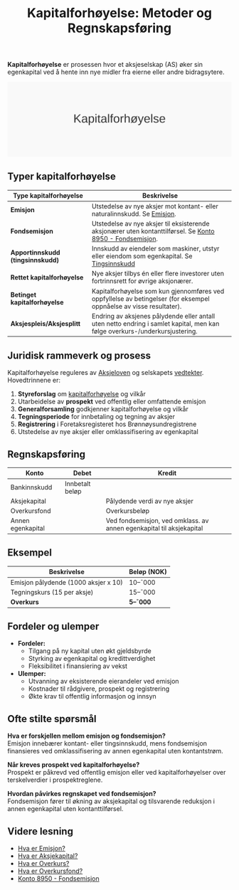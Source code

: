 ﻿---
title: "Kapitalforhøyelse: Metoder og Regnskapsføring"
seoTitle: "Kapitalforhøyelse | Metoder og regnskapsføring"
description: "Kapitalforhøyelse er prosessen hvor et aksjeselskap (AS) øker egenkapitalen ved å hente inn nye midler fra eiere eller andre bidragsytere."
summary: "Lær hva kapitalforhøyelse er, ulike metoder som emisjon og fondsemisjon, krav i aksjeloven og hvordan transaksjonene bokføres i regnskapet."
---

**Kapitalforhøyelse** er prosessen hvor et aksjeselskap (AS) øker sin egenkapital ved å hente inn nye midler fra eierne eller andre bidragsytere.

![Kapitalforhøyelse konsept](kapitalforhoyelse-image.svg)

## Typer kapitalforhøyelse

| Type kapitalforhøyelse              | Beskrivelse                                                                                                                                           |
|-------------------------------------|-------------------------------------------------------------------------------------------------------------------------------------------------------|
| **Emisjon**                         | Utstedelse av nye aksjer mot kontant- eller naturalinnskudd. Se [Emisjon](/blogs/regnskap/emisjon "Hva er Emisjon? En komplett guide til kapitalforhøyelse og aksjeutstedelse").        |
| **Fondsemisjon**                    | Utstedelse av nye aksjer til eksisterende aksjonærer uten kontanttilførsel. Se [Konto 8950 - Fondsemisjon](/blogs/kontoplan/8950-fondsemisjon "Konto 8950 - Fondsemisjon: Guide til Fondsemisjon i Norsk Standard Kontoplan"). |
| **Apportinnskudd (tingsinnskudd)** | Innskudd av eiendeler som maskiner, utstyr eller eiendom som egenkapital. Se [Tingsinnskudd](/blogs/regnskap/tingsinnskudd "Hva er Tingsinnskudd? Guide til apportinnskudd og naturalinnskudd") |
| **Rettet kapitalforhøyelse**       | Nye aksjer tilbys én eller flere investorer uten fortrinnsrett for øvrige aksjonærer.                                                                 |
| **Betinget kapitalforhøyelse**      | Kapitalforhøyelse som kun gjennomføres ved oppfyllelse av betingelser (for eksempel oppnåelse av visse resultater).                                   |
| **Aksjespleis/Aksjesplitt**         | Endring av aksjenes pålydende eller antall uten netto endring i samlet kapital, men kan følge overkurs-/underkursjustering.                            |

## Juridisk rammeverk og prosess

Kapitalforhøyelse reguleres av [Aksjeloven](/blogs/regnskap/hva-er-aksjeloven "Hva er Aksjeloven? Regler for Aksjeselskaper i Norge") og selskapets [vedtekter](/blogs/regnskap/hva-er-vedtekter-for-aksjeselskap "Hva er Vedtekter for Aksjeselskap? Krav og Innhold"). Hovedtrinnene er:

1. **Styreforslag** om [kapitalforhøyelse](/blogs/regnskap/kapitalforhoyelse "Kapitalforhøyelse: Metoder og Regnskapsføring") og vilkår
2. Utarbeidelse av **prospekt** ved offentlig eller omfattende emisjon
3. **Generalforsamling** godkjenner kapitalforhøyelse og vilkår
4. **Tegningsperiode** for innbetaling og tegning av aksjer
5. **Registrering** i Foretaksregisteret hos Brønnøysundregistrene
6. Utstedelse av nye aksjer eller omklassifisering av egenkapital

## Regnskapsføring

| Konto             | Debet             | Kredit                         |
|-------------------|-------------------|--------------------------------|
| Bankinnskudd      | Innbetalt beløp   |                                |
| Aksjekapital      |                   | Pålydende verdi av nye aksjer  |
| Overkursfond      |                   | Overkursbeløp                  |
| Annen egenkapital |                   | Ved fondsemisjon, ved omklass. av annen egenkapital til aksjekapital |

## Eksempel

| Beskrivelse                        | Beløp (NOK) |
|------------------------------------|-------------|
| Emisjon pålydende (1000 aksjer x 10)| 10–¯000      |
| Tegningskurs (15 per aksje)        | 15–¯000      |
| **Overkurs**                       | **5–¯000**   |

## Fordeler og ulemper

- **Fordeler:**
  - Tilgang på ny kapital uten økt gjeldsbyrde
  - Styrking av egenkapital og kredittverdighet
  - Fleksibilitet i finansiering av vekst
- **Ulemper:**
  - Utvanning av eksisterende eierandeler ved emisjon
  - Kostnader til rådgivere, prospekt og registrering
  - Økte krav til offentlig informasjon og innsyn

## Ofte stilte spørsmål

**Hva er forskjellen mellom emisjon og fondsemisjon?**  
Emisjon innebærer kontant- eller tingsinnskudd, mens fondsemisjon finansieres ved omklassifisering av annen egenkapital uten kontantstrøm.

**Når kreves prospekt ved kapitalforhøyelse?**  
Prospekt er påkrevd ved offentlig emisjon eller ved kapitalforhøyelser over terskelverdier i prospektreglene.

**Hvordan påvirkes regnskapet ved fondsemisjon?**  
Fondsemisjon fører til økning av aksjekapital og tilsvarende reduksjon i annen egenkapital uten kontanttilførsel.

## Videre lesning

- [Hva er Emisjon?](/blogs/regnskap/emisjon "Hva er Emisjon? En komplett guide til kapitalforhøyelse og aksjeutstedelse")
- [Hva er Aksjekapital?](/blogs/regnskap/hva-er-aksjekapital "Hva er Aksjekapital? Komplett guide til aksjekapital og selskapsetablering")
- [Hva er Overkurs?](/blogs/regnskap/hva-er-overkurs "Hva er Overkurs? En Guide til Overkurs i Regnskap")
- [Hva er Overkursfond?](/blogs/regnskap/hva-er-overkursfond "Hva er Overkursfond? Guide til overkurs ved kapitalforhøyelse")
- [Konto 8950 - Fondsemisjon](/blogs/kontoplan/8950-fondsemisjon "Konto 8950 - Fondsemisjon: Guide til Fondsemisjon i Norsk Standard Kontoplan")











